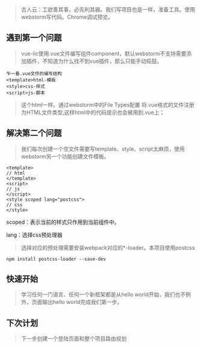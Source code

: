> 古人云：工欲善其事，必先利其器。我们写项目也是一样，准备工具。使用webstorm写代码。Chrome调试预览。
## 遇到第一个问题
> vue-lic使用.vue文件编写组件component，默认webstorm不支持需要添加插件，不知道为什么找不到vue插件，那么只能手动捣鼓。
```
乍一看.vue文件的编写结构
<template>html-模板
<style>css-样式
<script>js-脚本
```
> 这个html一样。通过webstorm中的File Types配置 将.vue格式的文件注册为HTML文件类型,这样html中的代码提示也会被用到.vue上；
## 解决第二个问题
> 我们每次创建一个空文件需要写template、style、script太麻烦，使用webstorm另一个功能创建文件模板。
```
<template>
// html
</template>
<script>
// js
</script>
<style scoped lang="postcss">
// css
</style>
```
scoped：表示当前的样式只作用到当前组件中。

lang：选择css预处理器
> 选择对应的预处理需要安装webpack对应的*-loader。本项目使用postcss

```
npm install postcss-loader --save-dev
```

## 快速开始
> 学习任何一门语言、任何一个新框架都是从hello world开始，我们也不例外，页面输出hello world完成我们第一步。

## 下次计划
> 下一步创建一个登陆页面和整个项目路由规划